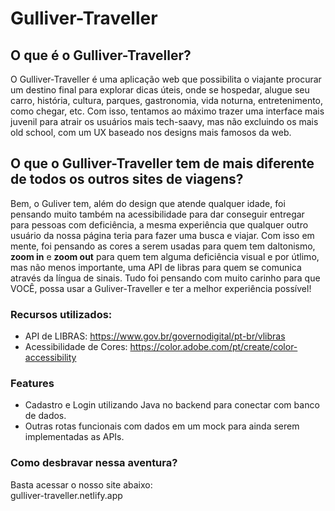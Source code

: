 # Gulliver-Traveller

## O que é o Gulliver-Traveller? <br>

O Gulliver-Traveller é uma aplicação web que possibilita o viajante procurar um destino final para explorar dicas úteis, onde se hospedar, alugue seu carro, história, cultura, parques, gastronomia, vida noturna, entretenimento, como chegar, etc. Com isso, tentamos ao máximo trazer uma interface mais juvenil para atrair os usuários mais tech-saavy, mas não excluindo os mais old school, com um UX baseado nos designs mais famosos da web. <br>

## O que o Gulliver-Traveller tem de mais diferente de todos os outros sites de viagens? <br>

Bem, o Guliver tem, além do design que atende qualquer idade, foi pensando muito também na acessibilidade para dar conseguir entregar para pessoas com deficiência, a mesma experiência que qualquer outro usuário da nossa página teria para fazer uma busca e viajar. Com isso em mente, foi pensando as cores a serem usadas para quem tem daltonismo, **zoom in** e **zoom out** para quem tem alguma deficiência visual e por útlimo, mas não menos importante, uma API de libras para quem se comunica através da língua de sinais. Tudo foi pensando com muito carinho para que VOCÊ, possa usar a Guliver-Traveller e ter a melhor experiência possível! <br>

### Recursos utilizados:
- API de LIBRAS: https://www.gov.br/governodigital/pt-br/vlibras
- Acessibilidade de Cores: https://color.adobe.com/pt/create/color-accessibility

### Features
- Cadastro e Login utilizando Java no backend para conectar com banco de dados.
- Outras rotas funcionais com dados em um mock para ainda serem implementadas as APIs.

### Como desbravar nessa aventura? <br>
Basta acessar o nosso site abaixo: <br>
gulliver-traveller.netlify.app
